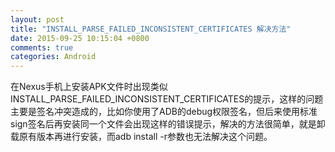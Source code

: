 ```yaml
---
layout: post
title: "INSTALL_PARSE_FAILED_INCONSISTENT_CERTIFICATES 解决方法"
date: 2015-09-25 10:15:04 +0800
comments: true
categories: Android
---
```

  在Nexus手机上安装APK文件时出现类似INSTALL_PARSE_FAILED_INCONSISTENT_CERTIFICATES的提示，这样的问题主要是签名冲突造成的，比如你使用了ADB的debug权限签名，但后来使用标准sign签名后再安装同一个文件会出现这样的错误提示，解决的方法很简单，就是卸载原有版本再进行安装，而adb install -r参数也无法解决这个问题。